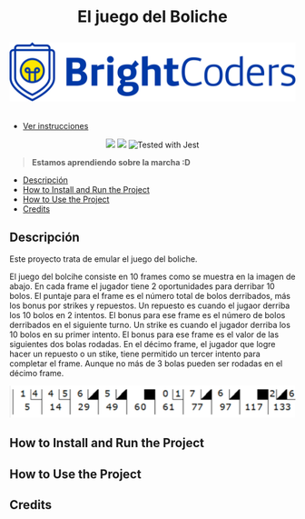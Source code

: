 <h1 align="center">
    <p align="center">El juego del Boliche</p>
    <img src="img/logo.png" alt="Brigthcoders">
</p>
</h1>

- [Ver instrucciones](./instructions.md)

<p align="center">
    <img src="https://img.shields.io/badge/STATUS-EN%20DESAROLLO-green">
    <img src="https://img.shields.io/github/stars/camilafernanda?style=social">
    <img src="https://img.shields.io/badge/tested_with-jest-99424f.svg" alt="Tested with Jest">
</p>

> **Estamos aprendiendo sobre la marcha :D**

- [Descripción](#descripción)
- [How to Install and Run the Project](#how-to-install-and-run-the-project)
- [How to Use the Project](#how-to-use-the-project)
- [Credits](#credits)

## Descripción
Este proyecto trata de emular el juego del boliche.

El juego del bolcihe consiste en 10 frames como se muestra en la imagen de abajo.
En cada frame el jugador tiene 2 oportunidades para derribar 10 bolos. El puntaje para el frame es el número total de bolos derribados, más los bonus por strikes y repuestos.
Un repuesto es cuando el jugaor derriba los 10 bolos en 2 intentos. El bonus para ese frame es el número de bolos derribados en el siguiente turno.
Un strike es cuando el jugador derriba los 10 bolos en su primer intento. El bonus para ese frame es el valor de las siguientes dos bolas rodadas.
En el décimo frame, el jugador que logre hacer un repuesto o un stike, tiene permitido un tercer intento para completar el frame. Aunque no más de 3 bolas pueden ser rodadas en el décimo frame.

![Juego-del-boliche](img/bowling.png)

## How to Install and Run the Project

## How to Use the Project

## Credits
